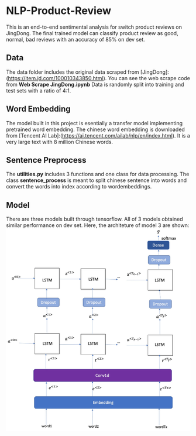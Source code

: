 # NLP-Product-Review
This is an end-to-end sentimental analysis for switch product reviews on JingDong. The final trained model can classify product review as good, normal, bad reviews with an accuracy of 85% on dev set.

## Data
The data folder includes the original data scraped from [JingDong]:(https://item.jd.com/100010343850.html). You can see the web scrape code from **Web Scrape JingDong.ipynb**
Data is randomly split into training and test sets with a ratio of 4:1.

## Word Embedding
The model built in this project is esentially a transfer model implementing pretrained word embedding. The chinese word embedding is downloaded from [Tencent AI Lab]:(https://ai.tencent.com/ailab/nlp/en/index.html). It is a very large text with 8 million Chinese words.

## Sentence Preprocess
The **utilities.py** includes 3 functions and one class for data processing. The class **sentence_process** is meant to split chinese sentence into words and convert the words into index according to wordembeddings.

## Model
There are three models built through tensorflow. All of 3 models obtained similar performance on dev set. Here, the architeture of model 3 are shown:
![Model3 Architect](https://github.com/tianrf/NLP-Product-Review/blob/master/image/model3%20architect.jpeg)
